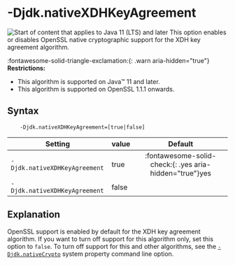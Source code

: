 <!--
* Copyright (c) 2017, 2023 IBM Corp. and others
*
* This program and the accompanying materials are made
* available under the terms of the Eclipse Public License 2.0
* which accompanies this distribution and is available at
* https://www.eclipse.org/legal/epl-2.0/ or the Apache
* License, Version 2.0 which accompanies this distribution and
* is available at https://www.apache.org/licenses/LICENSE-2.0.
*
* This Source Code may also be made available under the
* following Secondary Licenses when the conditions for such
* availability set forth in the Eclipse Public License, v. 2.0
* are satisfied: GNU General Public License, version 2 with
* the GNU Classpath Exception [1] and GNU General Public
* License, version 2 with the OpenJDK Assembly Exception [2].
*
* [1] https://www.gnu.org/software/classpath/license.html
* [2] https://openjdk.org/legal/assembly-exception.html
*
* SPDX-License-Identifier: EPL-2.0 OR Apache-2.0 OR GPL-2.0-only WITH Classpath-exception-2.0 OR GPL-2.0-only WITH OpenJDK-assembly-exception-1.0
-->

# -Djdk.nativeXDHKeyAgreement

![Start of content that applies to Java 11 (LTS) and later](cr/java11plus.png) This option enables or disables OpenSSL native cryptographic support for the XDH key agreement algorithm.

:fontawesome-solid-triangle-exclamation:{: .warn aria-hidden="true"} **Restrictions:**

- This algorithm is supported on Java&trade; 11 and later.
- This algorithm is supported on OpenSSL 1.1.1 onwards.


## Syntax

        -Djdk.nativeXDHKeyAgreement=[true|false]


| Setting           | value    | Default                                                                        |
|-------------------|----------|:------------------------------------------------------------------------------:|
| `-Djdk.nativeXDHKeyAgreement` | true     | :fontawesome-solid-check:{: .yes aria-hidden="true"}<span class="sr-only">yes</span> |
| `-Djdk.nativeXDHKeyAgreement` | false    |                                                                                |

## Explanation

OpenSSL support is enabled by default for the XDH key agreement algorithm. If you want to turn off support for this algorithm only, set this option to `false`. To turn off support for this and other algorithms, see the [`-Djdk.nativeCrypto`](djdknativecrypto.md) system property command line option.




<!-- ==== END OF TOPIC ==== djdknativexdhkeyagreement.md ==== -->

